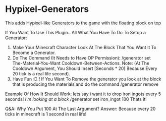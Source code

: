 # Hypixel-Generators
This adds Hypixel-like Generators to the game with the floating block on top

If You Want To Use This Plugin.. All What You Have To Do To Setup a Generator:

1. Make Your Minecraft Character Look At The Block That You Want It To Become a Generator.
2. Do The Command (It Needs to Have OP Permission): /generator set The-Material-You-Want Cooldown-Between-Actions. 
 Note: (At The Cooldown Argument, You Should Insert [Seconds * 20] Because Every 20 tick is a real life second).
3. Have Fun :D ! If You Want To Remove the generator you look at the block that is producing the materials and do the command /generator remove
  
Example Of How It Should Work:
 lets say i want it to drop iron ingots every 5 seconds!
 *i'm looking at a block*
 /generator set iron_ingot 100
 Thats it!

Q&A:
Why You Put 100 At The Last Argument?
Answer: Because every 20 ticks in minecraft is 1 second in real life!
